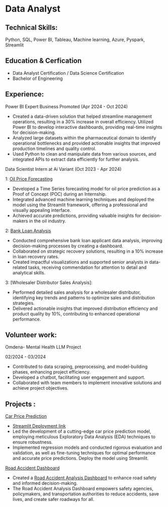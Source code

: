 
# Data Analyst
## Technical Skills:
Python, SQL, Power BI, Tableau, Machine learning, Azure, Pyspark, Streamlit

## Education & Cerfication
* Data Analyst Certification / Data Science Certification
* Bachelor of Engineering

## Experience:

Power BI Expert
Business Promoted (Apr 2024 - Oct 2024)
* Created a data-driven solution that helped streamline management operations, resulting in a 30% increase in overall efficiency. Utilized Power BI to develop interactive dashboards, providing real-time insights for decision-making.
* Analyzed large datasets within the pharmaceutical domain to identify operational bottlenecks and provided actionable insights that improved production timelines and quality control.
* Used Python to clean and manipulate data from various sources, and integrated APIs to extract data efficiently for further analysis.

Data Scientist Intern at Ai Variant (Oct 2023 - Apr 2024)

 1: [Oil Price Forecasting](https://github.com/BagalPrashant/Oil-Price-Forecasting)
* Developed a Time Series forecasting model for oil price prediction as a Proof of Concept (POC) during an Internship.
* Integrated advanced machine learning techniques and deployed the model using the Streamlit framework, offering a professional and visually appealing interface.
* Achieved accurate predictions, providing valuable insights for decision-makers in the oil industry.
  
 2: [Bank Loan Analysis](https://github.com/BagalPrashant/Bank-Loan-Report)
* Conducted comprehensive bank loan applicant data analysis, improving decision-making processes by creating a dashboard.
* Collaborated on strategic recovery solutions, resulting in a 10% increase in loan recovery rates.
* Created impactful visualizations and supported senior analysts in data-related tasks, receiving commendation for attention to detail and analytical skills.

3: [Wholesaler Distributor Sales Analysis]: 
* Performed detailed sales analysis for a wholesaler distributor, identifying key trends and patterns to optimize sales and distribution strategies.
* Delivered actionable insights that improved distribution efficiency and product quality by 10%, contributing to enhanced operational performance.

  

## Volunteer work:

Omdena- Mental Health LLM Project

02/2024 - 03/2024
* Contributed to data scraping, preprocessing, and model-building phases, enhancing project efficiency.
* Developed a chatbot, facilitating user engagement and support.
* Collaborated with team members to implement innovative solutions and achieve project objectives.
  
## Projects :  
[Car Price Prediction](https://github.com/BagalPrashant/Car-Price-Predication)
* [Streamlit Deployment link](https://car-price-predication-8wtyjqpsayee9qrhjcln9f.streamlit.app/)
* Led the development of a cutting-edge car price prediction model, employing meticulous Exploratory Data Analysis (EDA) techniques to ensure robustness.
* Implemented regression models and conducted rigorous evaluation and validation, as well as fine-tuning techniques for optimal
performance and accurate price predictions. Deploy the model using Streamlit.

[Road Accident Dashboard](https://github.com/BagalPrashant/Road-Accident-Analysis-PowerBI)
* Created a [Road Accident Analysis Dashboard](https://github.com/BagalPrashant/Road-Accident-Analysis-Tableau/tree/main/Road%20Accident%20Analysis) to enhance road safety and informed decision-making.
* The Road Accident Analysis Dashboard empowers safety agencies, policymakers, and transportation authorities to reduce accidents, save lives, and create safer roadways for all. 
